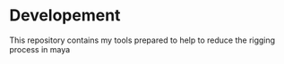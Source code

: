 # Developement
This repository contains my tools prepared to help to reduce the rigging process in maya
